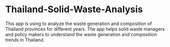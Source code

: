 # Thailand-Solid-Waste-Analysis
This app is using to analyze the waste generation and composition of Thailand provinces for different years. The app helps solid waste managers and policy makers to understand the waste generation and composition trends in Thailand.
